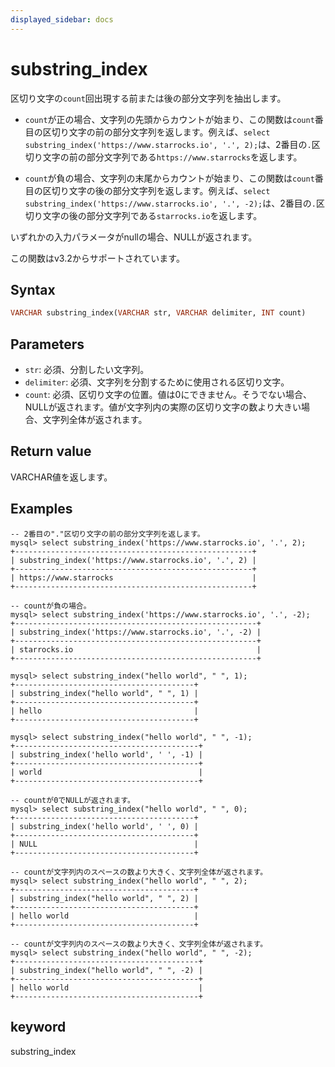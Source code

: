 ```yaml
---
displayed_sidebar: docs
---
```


# substring_index

区切り文字の`count`回出現する前または後の部分文字列を抽出します。

- `count`が正の場合、文字列の先頭からカウントが始まり、この関数は`count`番目の区切り文字の前の部分文字列を返します。例えば、`select substring_index('https://www.starrocks.io', '.', 2);`は、2番目の`.`区切り文字の前の部分文字列である`https://www.starrocks`を返します。

- `count`が負の場合、文字列の末尾からカウントが始まり、この関数は`count`番目の区切り文字の後の部分文字列を返します。例えば、`select substring_index('https://www.starrocks.io', '.', -2);`は、2番目の`.`区切り文字の後の部分文字列である`starrocks.io`を返します。

いずれかの入力パラメータがnullの場合、NULLが返されます。

この関数はv3.2からサポートされています。

## Syntax

```Haskell
VARCHAR substring_index(VARCHAR str, VARCHAR delimiter, INT count)
```

## Parameters

- `str`: 必須、分割したい文字列。
- `delimiter`: 必須、文字列を分割するために使用される区切り文字。
- `count`: 必須、区切り文字の位置。値は0にできません。そうでない場合、NULLが返されます。値が文字列内の実際の区切り文字の数より大きい場合、文字列全体が返されます。

## Return value

VARCHAR値を返します。

## Examples

```Plain Text
-- 2番目の"."区切り文字の前の部分文字列を返します。
mysql> select substring_index('https://www.starrocks.io', '.', 2);
+-----------------------------------------------------+
| substring_index('https://www.starrocks.io', '.', 2) |
+-----------------------------------------------------+
| https://www.starrocks                               |
+-----------------------------------------------------+

-- countが負の場合。
mysql> select substring_index('https://www.starrocks.io', '.', -2);
+------------------------------------------------------+
| substring_index('https://www.starrocks.io', '.', -2) |
+------------------------------------------------------+
| starrocks.io                                         |
+------------------------------------------------------+

mysql> select substring_index("hello world", " ", 1);
+----------------------------------------+
| substring_index("hello world", " ", 1) |
+----------------------------------------+
| hello                                  |
+----------------------------------------+

mysql> select substring_index("hello world", " ", -1);
+-----------------------------------------+
| substring_index('hello world', ' ', -1) |
+-----------------------------------------+
| world                                   |
+-----------------------------------------+

-- countが0でNULLが返されます。
mysql> select substring_index("hello world", " ", 0);
+----------------------------------------+
| substring_index('hello world', ' ', 0) |
+----------------------------------------+
| NULL                                   |
+----------------------------------------+

-- countが文字列内のスペースの数より大きく、文字列全体が返されます。
mysql> select substring_index("hello world", " ", 2);
+----------------------------------------+
| substring_index("hello world", " ", 2) |
+----------------------------------------+
| hello world                            |
+----------------------------------------+

-- countが文字列内のスペースの数より大きく、文字列全体が返されます。
mysql> select substring_index("hello world", " ", -2);
+-----------------------------------------+
| substring_index("hello world", " ", -2) |
+-----------------------------------------+
| hello world                             |
+-----------------------------------------+
```

## keyword

substring_index